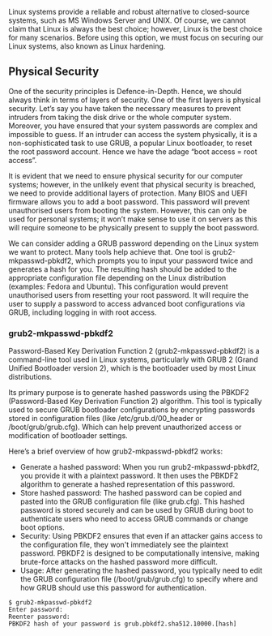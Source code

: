 Linux systems provide a reliable and robust alternative to closed-source systems, such as MS Windows Server and UNIX.
Of course, we cannot claim that Linux is always the best choice; however, Linux is the best choice for many scenarios. Before using this option, we must focus on securing our Linux systems, also known as Linux hardening.

##  Physical Security
One of the security principles is Defence-in-Depth. Hence, we should always think in terms of layers of security. One of the first layers is physical security.
Let’s say you have taken the necessary measures to prevent intruders from taking the disk drive or the whole computer system.
Moreover, you have ensured that your system passwords are complex and impossible to guess.
If an intruder can access the system physically, it is a non-sophisticated task to use GRUB, a popular Linux bootloader, to reset the root password account.
Hence we have the adage “boot access = root access”.

It is evident that we need to ensure physical security for our computer systems; however, in the unlikely event that physical security is breached, we need to provide additional layers of protection.
Many BIOS and UEFI firmware allows you to add a boot password. This password will prevent unauthorised users from booting the system.
However, this can only be used for personal systems; it won’t make sense to use it on servers as this will require someone to be physically present to supply the boot password.

We can consider adding a GRUB password depending on the Linux system we want to protect. Many tools help achieve that.
One tool is grub2-mkpasswd-pbkdf2, which prompts you to input your password twice and generates a hash for you.
The resulting hash should be added to the appropriate configuration file depending on the Linux distribution (examples: Fedora and Ubuntu).
This configuration would prevent unauthorised users from resetting your root password.
It will require the user to supply a password to access advanced boot configurations via GRUB, including logging in with root access.

###  grub2-mkpasswd-pbkdf2
Password-Based Key Derivation Function 2 (grub2-mkpasswd-pbkdf2) is a command-line tool used in Linux systems, particularly with GRUB 2 (Grand Unified Bootloader version 2), which is the bootloader used by most Linux distributions.

Its primary purpose is to generate hashed passwords using the PBKDF2 (Password-Based Key Derivation Function 2) algorithm.
This tool is typically used to secure GRUB bootloader configurations by encrypting passwords stored in configuration files (like /etc/grub.d/00_header or /boot/grub/grub.cfg). 
Which can help prevent unauthorized access or modification of bootloader settings.

Here’s a brief overview of how grub2-mkpasswd-pbkdf2 works:
- Generate a hashed password: When you run grub2-mkpasswd-pbkdf2, you provide it with a plaintext password. It then uses the PBKDF2 algorithm to generate a hashed representation of this password.
- Store hashed password: The hashed password can be copied and pasted into the GRUB configuration file (like grub.cfg). This hashed password is stored securely and can be used by GRUB during boot to authenticate users who need to access GRUB commands or change boot options.
- Security: Using PBKDF2 ensures that even if an attacker gains access to the configuration file, they won't immediately see the plaintext password. PBKDF2 is designed to be computationally intensive, making brute-force attacks on the hashed password more difficult.
- Usage: After generating the hashed password, you typically need to edit the GRUB configuration file (/boot/grub/grub.cfg) to specify where and how GRUB should use this password for authentication.

```
$ grub2-mkpasswd-pbkdf2
Enter password:
Reenter password:
PBKDF2 hash of your password is grub.pbkdf2.sha512.10000.[hash]
```

